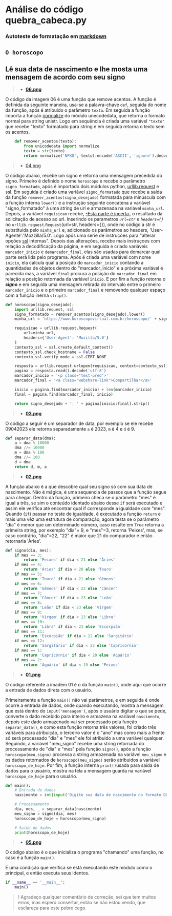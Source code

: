 # Análise do código quebra_cabeca.py

### Autoteste de formatação em [markdown][tutor-md]

## **`O horoscopo`**
## Lê sua data de nascimento e lhe mosta uma mensagem de acordo com seu signo

>* [**06.png**][img-06]

O código da imagem 06 é uma função que remove acentos. A função é definida da seguinte maneira, usa-se a palavra-chave ` def `, seguida do nome da função, após é atribuido o parâmetro ` texto `. Em seguida a função importa a função [normalize] do módulo unecodedata, que retorna o formato normal para string unistr. Logo em sequência é criada uma variável `"texto"` que recebe "texto" formatado para string e em seguida retorna o texto sem os acentos. 

```python 
    def remover_acentos(texto):
        from unicodedata import normalize
        texto = str(texto)
        return normalize('NFKD', texto).encode('ASCII', 'ignore').decode('ASCII')
```

>* [04.png][img-04]

O código abaixo, recebe um signo e retorna uma mensagem precedida do signo. Primeiro é definido o nome `horoscopo` e recebe o parâmetro `signo_formatado`, após é importado dois módulos python, [urllib.request] e ssl. Em seguida é criado uma variável `signo_formatado` que recebe a saída da função `remover_acentos(signo_desejado)` formatada para minúscula com a função interna `lower()` e a instrução seguinte concatena a variável "signo_formatado" à uma string de url e armazenada na variável `minha_url`.  Depois, a variável `requisicao` recebe, [-Esta parte é incerta-][urllib.request] o resultado da solicitação de acesso ao url. Inserindo os parametros _`url=str`_ e _`headers={}`_ no `urllib.request`.`Request`(url=str, headers={}), onde no código a str é substituida pelo `minha_url` e, adicionado os parâmetros ao headers, 'User-Agente':'Mozzilla/5.0'. Logo após uma serie de instruções para "alterar opções [ssl] internas". Depois das alterações, recebe mais instruçoes com relação a decodificação da página, e em seguida é criado variáveis `marcador_inicio` e `demarcador_final`, elas são usadas para demarcar qual parte será lida pelo programa. Após é criada uma variável com nome `inicio`, ela calcula qual a posição do `marcador_inicio` contando a quantidades de objetos dentro do "marcador_inicio" e a próxima variável é parecida mas, a variável `final` procura a posição do `marcador_final` em relação a posição retornada da variável `inicio`. E por fim a função retorna o __*signo*__ e em seguida uma mensagem retirada do intervalo entre o primeiro `marcador_inicio` e o primeiro `marcador_final` e removendo qualquer espaço com a função inerna `strip()`.

```python
def horoscopo(signo_desejado):
    import urllib.request, ssl
    signo_formatado = remover_acentos(signo_desejado).lower()
    minha_url = 'https://www.horoscopovirtual.com.br/horoscopo/' + signo_formatado

    requisicao = urllib.request.Request(
        url=minha_url,
        headers={'User-Agent': 'Mozilla/5.0'}
    )
    contexto_ssl = ssl.create_default_context()
    contexto_ssl.check_hostname = False
    contexto_ssl.verify_mode = ssl.CERT_NONE

    resposta = urllib.request.urlopen(requisicao, context=contexto_ssl)
    pagina = resposta.read().decode('utf-8')
    marcador_inicio = '<p class="text-pred">'
    marcador_final = '<a class="webshare-link">Compartilhar</a>'

    inicio = pagina.find(marcador_inicio) + len(marcador_inicio)
    final = pagina.find(marcador_final, inicio)

    return signo_desejado + ': ' + pagina[inicio:final].strip()
```

>* [**03.png**][img-03]

O código a seguir é um separador de data, por exemplo se ele recebe 09042023 ele retorna separadamente ` a `
é 2023, ` m ` é 4 e ` d ` é 9.

```python
def separar_data(dma):
    a = dma % 10000
    dma //= 10000
    m = dma % 100
    dma //= 100
    d = dma
    return d, m, a
```

>* [**02.png**][img-02]

A função abaixo é a que descobre qual seu signo só com sua data de nascimento. Não é mágica, é uma sequencia de passos que a função segue para chegar. Dentro da função, primeiro checa se o parâmetro "mes" é igual a três, se sim o conteúdo identado abaixo desse ` if ` será executado e assim ele verifica até encontrar qual if corresponde a igualdade com "mes". Quando (`if`) passar no teste de igualdade, é executado a função `return` e mais uma vêz uma estrutura de comparação, agora testa se o parâmetro "dia" é menor que um determinado número, caso resulte em `True` retorna a primeira string, por exemplo "dia"= 9, e "mes"=3, retorna 'Peixes', mas, se caso contrário, "dia"=22, "22" é maior que 21 do comparador e então retornaria 'Áries'. 

```python
def signo(dia, mes):
    if mes == 3:
        return 'Peixes' if dia < 21 else 'Áries'
    if mes == 4:
        return 'Áries' if dia < 20 else 'Touro'
    if mes == 5:
        return 'Touro' if dia < 21 else 'Gêmeos'
    if mes == 6:
        return 'Gêmeos' if dia < 22 else 'Câncer'
    if mes == 7:
        return 'Câncer' if dia < 23 else 'Leão'
    if mes == 8:
        return 'Leão' if dia < 23 else 'Virgem'
    if mes == 9:
        return 'Virgem' if dia < 23 else 'Libra'
    if mes == 10:
        return 'Libra' if dia < 23 else 'Escorpião'
    if mes == 11:
        return 'Escorpião' if dia < 22 else 'Sargitário'
    if mes == 12:
        return 'Sargitário' if dia < 22 else 'Capricórnio'
    if mes == 1:
        return 'Capricórnio' if dia < 20 else 'Aquário'
    if mes == 2:
        return 'Aquário' if dia < 19 else 'Peixes'
```

>* [**01.png**][img-01]

O código referente a imadem 01 é o da função `main()`, onde aqui que ocorre a entrada de dados direta com o usuário.

Primeiramente a função `main()` não vai parâmetros, e em seguida é onde ocorre a entrada de dados, onde quando executando, mostra a mensagem que está dentro do `input('mensagem')`, após o usuário digitar o que se pede, converte o dado recebido para inteiro e armazena na variável `nascimento`, depois este dado armazenado vai ser processado pela função `separar_data()`, e como esta função retorna três valores, foi criado três variáveis para atribuição, o terceiro valor é o "ano" mas como mais a frente só será processado "dia" e "mes" ele foi atribuido a uma variável qualquer. Seguindo, a variável "meu_signo" recebe uma string retornada do processamento de "dia" e "mes" pela função `signo()`, após a função `horoscopo(meu_signo)` processa a string armazenada na variável `meu_signo` e os dados retornados de `horoscopo(meu_signo)` serão atribuidos a variável ` horoscopo_de_hoje `. Por fim, a função interna ` print() `usada para saída de dados para o usuário, mostra na tela a mensagem guarda na variável `horoscopo_de_hoje` para o usuário.

```python
def main():
    # Entrada de dados
    nascimento = int(input('Digite sua data de nascimento no formato DDMMAAAA: '))

    # Processamento
    dia, mes, _ = separar_data(nascimento)
    meu_signo = signo(dia, mes)
    horoscopo_de_hoje = horoscopo(meu_signo)

    # Saída de dados
    print(horoscopo_de_hoje)
```

>* [**05.png**][img-05]

O código abaixo é o que inicializa o programa "chamando" uma função, no caso é a função `main()`.

É uma condição que verifica se está executando este módulo como o principal, e então executa seus identos.

```python   05.png
if __name__ == '__main__':
    main()
```

>    ! Agradeço qualquer comentário de correção, sei que tem muitos erros, mas espero consertar, então se não estou vendo, que esclareça para este pobre cego.

[img-01]:https://github.com/macielalves/python3/blob/main/SEM08/SEM08T3/img/01.png?raw=true

[img-02]:https://github.com/macielalves/python3/blob/main/SEM08/SEM08T3/img/02.png?raw=true

[img-03]:https://github.com/macielalves/python3/blob/main/SEM08/SEM08T3/img/03.png?raw=true

[img-04]:https://github.com/macielalves/python3/blob/main/SEM08/SEM08T3/img/04.png?raw=true

[img-05]:https://github.com/macielalves/python3/blob/main/SEM08/SEM08T3/img/05.png?raw=true

[img-06]:https://github.com/macielalves/python3/blob/main/SEM08/SEM08T3/img/06.png?raw=true

[normalize]:https://docs.python.org/pt-br/3/library/unicodedata.html?highlight=normalize

[urllib.request]:https://docs.python.org/pt-br/3/library/urllib.request.html#module-urllib.request

[ssl]:https://docs.python.org/pt-br/3/library/ssl.html?highlight=ssl#module-ssl

[tutor-md]:https://www.youtube.com/embed/vZaldeUg6D0